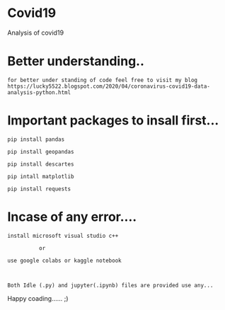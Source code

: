 # Covid19
Analysis of covid19

# Better understanding..
    for better under standing of code feel free to visit my blog https://lucky5522.blogspot.com/2020/04/coronavirus-covid19-data-analysis-python.html


# Important packages to insall first...

    pip install pandas

    pip install geopandas

    pip install descartes

    pip intall matplotlib

    pip install requests




# Incase of any error....

    install microsoft visual studio c++ 

              or
          
    use google colabs or kaggle notebook

    
    
    Both Idle (.py) and jupyter(.ipynb) files are provided use any...

Happy coading...... ;)
